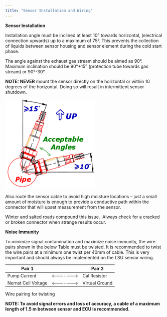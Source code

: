 ```yaml
---
title: "Sensor Installation and Wiring"
---
```


**Sensor Installation**&nbsp;


Installation angle must be inclined at least 10° towards horizontal, (electrical connection upwards) up to a maximum of 75°. This prevents the collection of liquids between sensor housing and sensor element during the cold start phase.


The angle against the exhaust gas stream should be aimed as 90°. Maximum inclination should be 90°+15° (protection tube towards gas stream) or 90°-30°.&nbsp;


**NOTE: NEVER** mount the sensor directly on the horizontal or within 10 degrees of the horizontal. Doing so will result in intermittent sensor shutdown.



![Image](</img/NewItem327.png>)


Also route the sensor cable to avoid high moisture locations – just a small amount of moisture is enough to provide a conductive path within the connector that will upset measurement from the sensor.&nbsp;

Winter and salted roads compound this issue.&nbsp; Always check for a cracked or broken connector when strange results occur.



**Noise Immunity**


To minimize signal contamination and maximize noise immunity, the wire pairs shown in the below Table must be twisted. It is recommended to twist the wire pairs at a minimum one twist per 40mm of cable. This is very important and should always be implemented on the LSU sensor wiring.&nbsp;


| Pair 1              |             | Pair 2         |
| ------------------- | ----------- | -------------- |
| Pump Current        | \<-------\> | Cal Resistor   |
| Nernst Cell Voltage | \<-------\> | Virtual Ground |


Wire pairing for twisting


**NOTE: To avoid signal errors and loss of accuracy, a cable of a maximum length of 1.5 m between sensor and ECU is recommended.**



